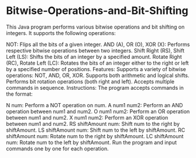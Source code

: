 # Bitwise-Operations-and-Bit-Shifting
This Java program performs various bitwise operations and bit shifting on integers. It supports the following operations:

NOT: Flips all the bits of a given integer.
AND (A), OR (O), XOR (X): Performs respective bitwise operations between two integers.
Shift Right (RS), Shift Left (LS): Shifts the bits of an integer by a specified amount.
Rotate Right (RC), Rotate Left (LC): Rotates the bits of an integer either to the right or left by a specified number of positions.
Features:
Supports a variety of bitwise operations: NOT, AND, OR, XOR.
Supports both arithmetic and logical shifts.
Performs bit rotation operations (both right and left).
Accepts multiple commands in sequence.
Instructions:
The program accepts commands in the format:

N num: Perform a NOT operation on num.
A num1 num2: Perform an AND operation between num1 and num2.
O num1 num2: Perform an OR operation between num1 and num2.
X num1 num2: Perform an XOR operation between num1 and num2.
RS shiftAmount num: Shift num to the right by shiftAmount.
LS shiftAmount num: Shift num to the left by shiftAmount.
RC shiftAmount num: Rotate num to the right by shiftAmount.
LC shiftAmount num: Rotate num to the left by shiftAmount.
Run the program and input commands one by one for each operation.
